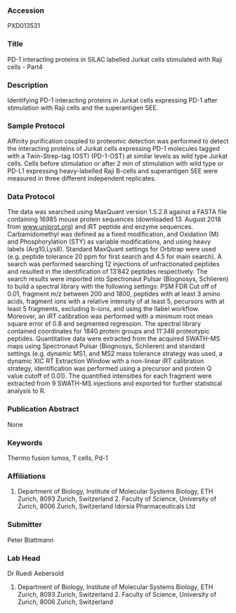 ### Accession
PXD013531

### Title
PD-1 interacting proteins in SILAC labelled Jurkat cells stimulated with Raji cells - Part4

### Description
Identifying PD-1 interacting proteins in Jurkat cells expressing PD-1 after stimulation with Raji cells and the superantigen SEE.

### Sample Protocol
Affinity purification coupled to proteomic detection was performed to detect the interacting proteins of Jurkat cells expressing PD-1 molecules tagged with a Twin-Strep-tag (OST) (PD-1-OST) at similar levels as wild type Jurkat cells. Cells before stimulation or after 2 min of stimulation with wild type or PD-L1 expressing heavy-labelled Raji B-cells and superantigen SEE were measured in three different independent replicates.

### Data Protocol
The data was searched using MaxQuant version 1.5.2.8 against a FASTA file containing 16985 mouse protein sequences (downloaded 13. August 2018 from www.uniprot.org) and iRT peptide and enzyme sequences. Carbamidomethyl was defined as a fixed modification, and Oxidation (M) and Phosphorylation (STY) as variable modifications, and using heavy labels (Arg10,Lys8). Standard MaxQuant settings for Orbitrap were used (e.g. peptide tolerance 20 ppm for first search and 4.5 for main search). A search was performed searching 12 injections of unfractionated peptides and resulted in the identification of 13’842 peptides respectively. The search results were imported into Spectronaut Pulsar (Biognosys, Schlieren) to build a spectral library with the following settings: PSM FDR Cut off of 0.01, fragment m/z between 200 and 1800, peptides with at least 3 amino acids, fragment ions with a relative intensity of at least 5, pecursors with at least 5 fragments, excluding b-ions, and using the llabel workflow. Moreover, an iRT calibration was performed with a minimum root mean square error of 0.8 and segmented regression. The spectral library contained coordinates for 1840 protein groups and 11'346 proteotypic peptides. Quantitative data were extracted from the acquired SWATH-MS maps using Spectronaut Pulsar (Biognosys, Schlieren) and standard settings (e.g. dynamic MS1, and MS2 mass tolerance strategy was used, a dynamic XIC RT Extraction Window with a non-linear iRT calibration strategy, identification was performed using a precursor and protein Q value cutoff of 0.01). The quantified intensities for each fragment were extracted from 9 SWATH-MS injections and exported for further statistical analysis to R.

### Publication Abstract
None

### Keywords
Thermo fusion lumos, T cells, Pd-1

### Affiliations
1. Department of Biology, Institute of Molecular Systems Biology, ETH Zurich, 8093 Zurich, Switzerland 2. Faculty of Science, University of Zurich, 8006 Zurich, Switzerland
Idorsia Pharmaceuticals Ltd

### Submitter
Peter Blattmann

### Lab Head
Dr Ruedi Aebersold
1. Department of Biology, Institute of Molecular Systems Biology, ETH Zurich, 8093 Zurich, Switzerland 2. Faculty of Science, University of Zurich, 8006 Zurich, Switzerland



